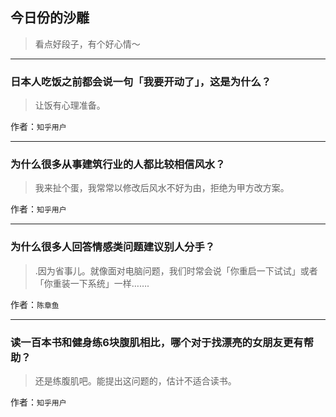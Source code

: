 ## 今日份的沙雕

> 看点好段子，有个好心情～


 
---

### 日本人吃饭之前都会说一句「我要开动了」，这是为什么？

> 让饭有心理准备。


作者：`知乎用户`

---

### 为什么很多从事建筑行业的人都比较相信风水？

> 我来扯个蛋，我常常以修改后风水不好为由，拒绝为甲方改方案。


作者：`知乎用户`

---

### 为什么很多人回答情感类问题建议别人分手？

> .因为省事儿。就像面对电脑问题，我们时常会说「你重启一下试试」或者「你重装一下系统」一样…….


作者：`陈章鱼`

---

### 读一百本书和健身练6块腹肌相比，哪个对于找漂亮的女朋友更有帮助？

> 还是练腹肌吧。能提出这问题的，估计不适合读书。


作者：`知乎用户`